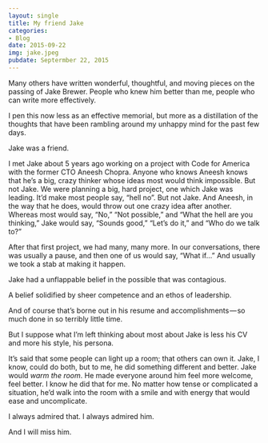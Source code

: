 ```yaml
---
layout: single
title: My friend Jake
categories: 
- Blog
date: 2015-09-22
img: jake.jpeg
pubdate: Septermber 22, 2015
---
```


Many others have written wonderful, thoughtful, and moving pieces on the passing of Jake Brewer. People who knew him better than me, people who can write more effectively.

I pen this now less as an effective memorial, but more as a distillation of the thoughts that have been rambling around my unhappy mind for the past few days.

Jake was a friend.

I met Jake about 5 years ago working on a project with Code for America with the former CTO Aneesh Chopra. Anyone who knows Aneesh knows that he’s a big, crazy thinker whose ideas most would think impossible. But not Jake. We were planning a big, hard project, one which Jake was leading. It’d make most people say, “hell no”. But not Jake. And Aneesh, in the way that he does, would throw out one crazy idea after another. Whereas most would say, “No,” “Not possible,” and “What the hell are you thinking,” Jake would say, “Sounds good,” “Let’s do it,” and “Who do we talk to?”

After that first project, we had many, many more. In our conversations, there was usually a pause, and then one of us would say, “What if…” And usually we took a stab at making it happen.

Jake had a unflappable belief in the possible that was contagious.

A belief solidified by sheer competence and an ethos of leadership.

And of course that’s borne out in his resume and accomplishments — so much done in so terribly little time.

But I suppose what I’m left thinking about most about Jake is less his CV and more his style, his persona.

It’s said that some people can light up a room; that others can own it. Jake, I know, could do both, but to me, he did something different and better. Jake would _warm the room_. He made everyone around him feel more welcome, feel better. I know he did that for me. No matter how tense or complicated a situation, he’d walk into the room with a smile and with energy that would ease and uncomplicate.

I always admired that. I always admired him.

And I will miss him.